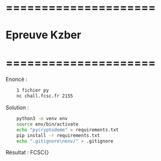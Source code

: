 # =====================
#  Epreuve Kzber
# =====================

Enoncé : 


```bash  
    1 fichier py
    nc chall.fcsc.fr 2155
```

Solution : 
```bash
    python3 -m venv env
    source env/bin/activate
    echo "pycryptodome" > requirements.txt
    pip install -r requirements.txt
    echo ".gitignore\nenv/" > .gitignore
```

Résultat : FCSC{}